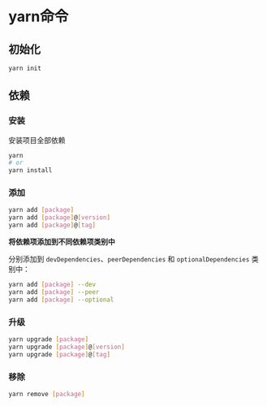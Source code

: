# yarn命令

## 初始化
```bash
yarn init
```

## 依赖

### 安装

安装项目全部依赖

```bash
yarn
# or
yarn install
```

### 添加

```bash
yarn add [package]
yarn add [package]@[version]
yarn add [package]@[tag]
```

**将依赖项添加到不同依赖项类别中**

分别添加到 `devDependencies`、`peerDependencies` 和 `optionalDependencies` 类别中：

```bash
yarn add [package] --dev
yarn add [package] --peer
yarn add [package] --optional
```

### 升级

```bash
yarn upgrade [package]
yarn upgrade [package]@[version]
yarn upgrade [package]@[tag]
```

### 移除

```bash
yarn remove [package]
```